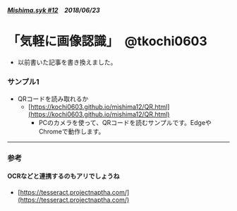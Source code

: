 ##### [Mishima.syk #12](https://connpass.com/event/83396/)　2018/06/23
# 「気軽に画像認識」　@tkochi0603

* 以前書いた記事を書き換えました。

### サンプル1
+ QRコードを読み取れるか
  + [https://kochi0603.github.io/mishima12/QR.html](https://kochi0603.github.io/mishima12/QR.html)
    + PCのカメラを使って、QRコードを読むサンプルです。EdgeやChromeで動作します。

---
### 参考
#### OCRなどと連携するのもアリでしょうね
 + [https://tesseract.projectnaptha.com/](https://tesseract.projectnaptha.com/)
